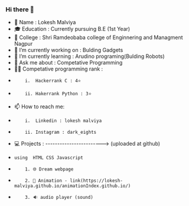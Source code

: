 ### Hi there 👋

- 👦 Name : Lokesh Malviya
- 🎓 Education : Currently pursuing B.E (1st Year)
- 🏫 College : Shri Ramdeobaba college of Enginnering and Managment Nagpur
- 🔭 I’m currently working on : Bulding Gadgets
- 🌱 I’m currently learning : Arudino programing(Bulding Robots)
- 💬 Ask me about : Competative Programming
- 👩‍💻 Competative programming rank : 
-         i.  Hackerrank C : 4⭐
-         ii. Hakerrank Python : 3⭐
- 📫 How to reach me: 
-         i.  Linkedin : lokesh malviya
-         ii. Instagram : dark_eights
- 💻 Projects : ------------------------> (uploaded at github)
-     using  HTML CSS Javascript
-         1. 🌐 Dream webpage  
-         2. 🎥 Animation - link(https://lokesh-malviya.github.io/animationIndex.github.io/)
-         3. 🔉 audio player (sound)


